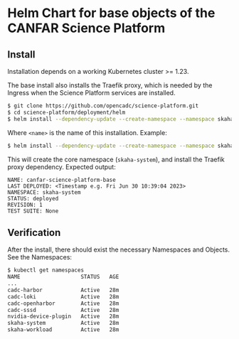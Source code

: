 # Helm Chart for base objects of the CANFAR Science Platform

## Install

Installation depends on a working Kubernetes cluster >= 1.23.

The base install also installs the Traefik proxy, which is needed by the Ingress when the Science Platform services are installed.

```sh
$ git clone https://github.com/opencadc/science-platform.git
$ cd science-platform/deployment/helm
$ helm install --dependency-update --create-namespace --namespace skaha-system <name> ./base
```

Where `<name>` is the name of this installation.  Example:
```sh
$ helm install --dependency-update --create-namespace --namespace skaha-system canfar-science-platform-base ./base
```
This will create the core namespace (`skaha-system`), and install the Traefik proxy dependency.  Expected output:
```
NAME: canfar-science-platform-base
LAST DEPLOYED: <Timestamp e.g. Fri Jun 30 10:39:04 2023>
NAMESPACE: skaha-system
STATUS: deployed
REVISION: 1
TEST SUITE: None
```

## Verification

After the install, there should exist the necessary Namespaces and Objects.  See the Namespaces:

```sh
$ kubectl get namespaces
NAME                   STATUS   AGE
...
cadc-harbor            Active   28m
cadc-loki              Active   28m
cadc-openharbor        Active   28m
cadc-sssd              Active   28m
nvidia-device-plugin   Active   28m
skaha-system           Active   28m
skaha-workload         Active   28m
```
